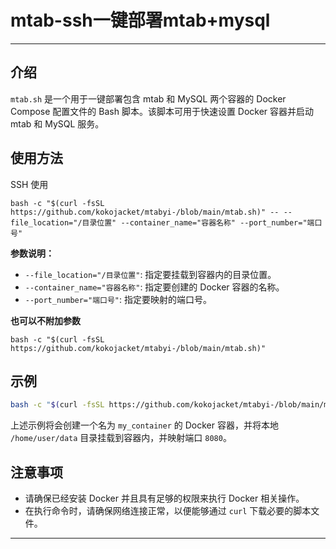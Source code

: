 # mtab-ssh一键部署mtab+mysql
---

## 介绍
`mtab.sh` 是一个用于一键部署包含 mtab 和 MySQL 两个容器的 Docker Compose 配置文件的 Bash 脚本。该脚本可用于快速设置 Docker 容器并启动 mtab 和 MySQL 服务。

## 使用方法
SSH 使用
```
bash -c "$(curl -fsSL https://github.com/kokojacket/mtabyi-/blob/main/mtab.sh)" -- --file_location="/目录位置" --container_name="容器名称" --port_number="端口号"
```

**参数说明：**
- `--file_location="/目录位置"`: 指定要挂载到容器内的目录位置。
- `--container_name="容器名称"`: 指定要创建的 Docker 容器的名称。
- `--port_number="端口号"`: 指定要映射的端口号。

**也可以不附加参数**
```
bash -c "$(curl -fsSL https://github.com/kokojacket/mtabyi-/blob/main/mtab.sh)" 
```

## 示例
```bash
bash -c "$(curl -fsSL https://github.com/kokojacket/mtabyi-/blob/main/mtab.sh)" -- --file_location="/home/user/data" --container_name="my_container" --port_number="8080"
```
上述示例将会创建一个名为 `my_container` 的 Docker 容器，并将本地 `/home/user/data` 目录挂载到容器内，并映射端口 `8080`。

## 注意事项
- 请确保已经安装 Docker 并且具有足够的权限来执行 Docker 相关操作。
- 在执行命令时，请确保网络连接正常，以便能够通过 `curl` 下载必要的脚本文件。

---
